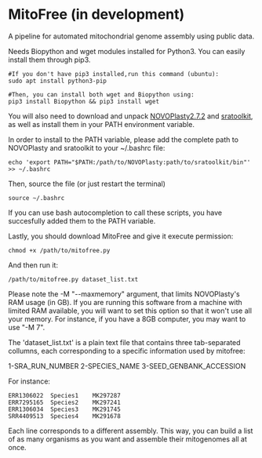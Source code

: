 # MitoFree (in development)

A pipeline for automated mitochondrial genome assembly using public data.

Needs Biopython and wget modules installed for Python3. You can easily install them through pip3.

```
#If you don't have pip3 installed,run this command (ubuntu):
sudo apt install python3-pip

#Then, you can install both wget and Biopython using:
pip3 install Biopython && pip3 install wget
```

You will also need to download and unpack [NOVOPlasty2.7.2](https://github.com/ndierckx/NOVOPlasty) and [sratoolkit](https://www.ncbi.nlm.nih.gov/sra/docs/toolkitsoft/), as well as install them in your PATH environment variable.

In order to install to the PATH variable, please add the complete path to NOVOPlasty and sratoolkit to your ~/.bashrc file:

```
echo 'export PATH="$PATH:/path/to/NOVOPlasty:path/to/sratoolkit/bin"' >> ~/.bashrc
```

Then, source the file (or just restart the terminal)

```
source ~/.bashrc
```

If you can use bash autocompletion to call these scripts, you have succesfully added them to the PATH variable.

Lastly, you should download MitoFree and give it execute permission:

```
chmod +x /path/to/mitofree.py
```

And then run it:

```
/path/to/mitofree.py dataset_list.txt
```

Please note the -M "--maxmemory" argument, that limits NOVOPlasty's RAM usage (in GB). If you are running this software from a machine with limited RAM available, you will want to set this option so that it won't use all your memory. For instance, if you have a 8GB computer, you may want to use "-M 7". 

The 'dataset_list.txt' is a plain text file that contains three tab-separated collumns, each corresponding to a specific information used by mitofree:

1-SRA_RUN_NUMBER  2-SPECIES_NAME  3-SEED_GENBANK_ACCESSION

For instance:

```
ERR1306022	Species1	MK297287
ERR7295165	Species2	MK297241
ERR1306034	Species3	MK291745
SRR4409513	Species4	MK291678
```

Each line corresponds to a different assembly. This way, you can build a list of as many organisms as you want and assemble their mitogenomes all at once.
